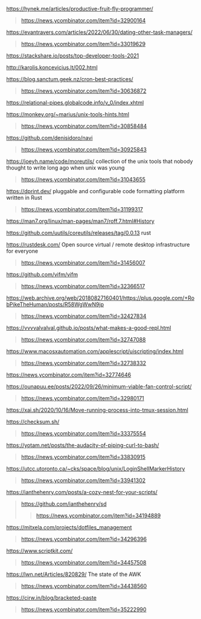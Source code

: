 https://hynek.me/articles/productive-fruit-fly-programmer/
> https://news.ycombinator.com/item?id=32900164

https://evantravers.com/articles/2022/06/30/dating-other-task-managers/
> https://news.ycombinator.com/item?id=33019629

https://stackshare.io/posts/top-developer-tools-2021

http://karolis.koncevicius.lt/002.html

https://blog.sanctum.geek.nz/cron-best-practices/
> https://news.ycombinator.com/item?id=30636872

https://relational-pipes.globalcode.info/v_0/index.xhtml

https://monkey.org/~marius/unix-tools-hints.html
> https://news.ycombinator.com/item?id=30858484

https://github.com/denisidoro/navi
> https://news.ycombinator.com/item?id=30925843

https://joeyh.name/code/moreutils/ collection of the unix tools that nobody thought to write long ago when unix was young
> https://news.ycombinator.com/item?id=31043655

https://dprint.dev/ pluggable and configurable code formatting platform written in Rust
> https://news.ycombinator.com/item?id=31199317

https://man7.org/linux/man-pages/man7/roff.7.html#History

https://github.com/uutils/coreutils/releases/tag/0.0.13 rust

https://rustdesk.com/ Open source virtual / remote desktop infrastructure for everyone
> https://news.ycombinator.com/item?id=31456007

https://github.com/vifm/vifm
> https://news.ycombinator.com/item?id=32366517

https://web.archive.org/web/20180827160401/https://plus.google.com/+RobPikeTheHuman/posts/R58WgWwN9jp
> https://news.ycombinator.com/item?id=32427834

https://vvvvalvalval.github.io/posts/what-makes-a-good-repl.html
> https://news.ycombinator.com/item?id=32747088

https://www.macosxautomation.com/applescript/uiscripting/index.html
> https://news.ycombinator.com/item?id=32738332

https://news.ycombinator.com/item?id=32774646

https://ounapuu.ee/posts/2022/09/26/minimum-viable-fan-control-script/
> https://news.ycombinator.com/item?id=32980171

https://xai.sh/2020/10/16/Move-running-process-into-tmux-session.html

https://checksum.sh/
> https://news.ycombinator.com/item?id=33375554

https://yotam.net/posts/the-audacity-of-piping-curl-to-bash/
> https://news.ycombinator.com/item?id=33830915

https://utcc.utoronto.ca/~cks/space/blog/unix/LoginShellMarkerHistory
> https://news.ycombinator.com/item?id=33941302

https://ianthehenry.com/posts/a-cozy-nest-for-your-scripts/
> https://github.com/ianthehenry/sd
> > https://news.ycombinator.com/item?id=34194889

https://mitxela.com/projects/dotfiles_management
> https://news.ycombinator.com/item?id=34296396

https://www.scriptkit.com/
> https://news.ycombinator.com/item?id=34457508

https://lwn.net/Articles/820829/ The state of the AWK
> https://news.ycombinator.com/item?id=34438560

https://cirw.in/blog/bracketed-paste
> https://news.ycombinator.com/item?id=35222990